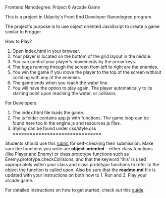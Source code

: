 Frontend Nanodegree: Project 6 Arcade Game

This is a project in Udacity's Front End Developer Nanodegree program.

The project's purpose is to use object oriented JavaScript to create a game similar to Frogger.

How to Play?
1. Open index.html in your browser.
2. Your player is located on the bottom of the grid layout in the middle.
3. You can control your player's movements by the arrow keys.
4. The bugs running through the screen from left to right are the enemies.
5. You win the game if you move the player to the top of the screen without colliding with any of the enemies.
6. The game ends when you reach the water line.
7. You will have the option to play again. The player automatically to its starting point upon reaching the water, or collision.

For Developers:
1. The index.html file loads the game.
2. The js folder contains app.js with functions. The game loop can be found here too in the engine.js and resources.js files.
3. Styling can be found under css/style.css
===============================

Students should use this [rubric](https://review.udacity.com/#!/projects/2696458597/rubric) for self-checking their submission. Make sure the functions you write are **object-oriented** - either class functions (like Player and Enemy) or class prototype functions such as Enemy.prototype.checkCollisions, and that the keyword 'this' is used appropriately within your class and class prototype functions to refer to the object the function is called upon. Also be sure that the **readme.md** file is updated with your instructions on both how to 1. Run and 2. Play your arcade game.

For detailed instructions on how to get started, check out this [guide](https://docs.google.com/document/d/1v01aScPjSWCCWQLIpFqvg3-vXLH2e8_SZQKC8jNO0Dc/pub?embedded=true).
